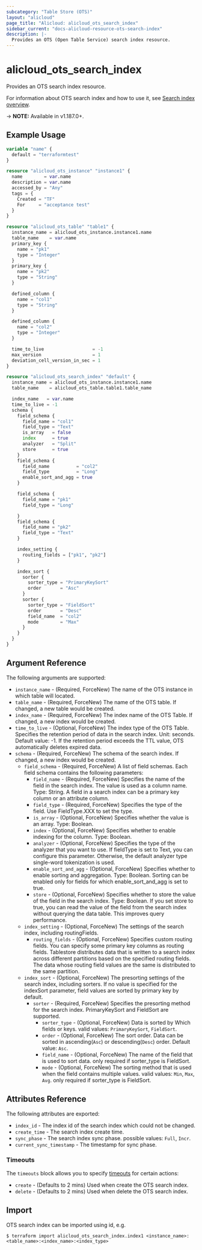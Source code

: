 ```yaml
---
subcategory: "Table Store (OTS)"
layout: "alicloud"
page_title: "Alicloud: alicloud_ots_search_index"
sidebar_current: "docs-alicloud-resource-ots-search-index"
description: |-
  Provides an OTS (Open Table Service) search index resource.
---
```


# alicloud\_ots\_search_index

Provides an OTS search index resource.

For information about OTS search index and how to use it, see [Search index overview](https://www.alibabacloud.com/help/en/tablestore/latest/search-index-overview).

-> **NOTE:** Available in v1.187.0+.

## Example Usage

```terraform
variable "name" {
  default = "terraformtest"
}

resource "alicloud_ots_instance" "instance1" {
  name        = var.name
  description = var.name
  accessed_by = "Any"
  tags = {
    Created = "TF"
    For     = "acceptance test"
  }
}

resource "alicloud_ots_table" "table1" {
  instance_name = alicloud_ots_instance.instance1.name
  table_name    = var.name
  primary_key {
    name = "pk1"
    type = "Integer"
  }
  primary_key {
    name = "pk2"
    type = "String"
  }

  defined_column {
    name = "col1"
    type = "String"
  }

  defined_column {
    name = "col2"
    type = "Integer"
  }

  time_to_live                  = -1
  max_version                   = 1
  deviation_cell_version_in_sec = 1
}

resource "alicloud_ots_search_index" "default" {
  instance_name = alicloud_ots_instance.instance1.name
  table_name    = alicloud_ots_table.table1.table_name

  index_name   = var.name
  time_to_live = -1
  schema {
    field_schema {
      field_name = "col1"
      field_type = "Text"
      is_array   = false
      index      = true
      analyzer   = "Split"
      store      = true
    }
    field_schema {
      field_name          = "col2"
      field_type          = "Long"
      enable_sort_and_agg = true
    }

    field_schema {
      field_name = "pk1"
      field_type = "Long"

    }
    field_schema {
      field_name = "pk2"
      field_type = "Text"
    }

    index_setting {
      routing_fields = ["pk1", "pk2"]
    }

    index_sort {
      sorter {
        sorter_type = "PrimaryKeySort"
        order       = "Asc"
      }
      sorter {
        sorter_type = "FieldSort"
        order       = "Desc"
        field_name  = "col2"
        mode        = "Max"
      }
    }
  }
}
```

## Argument Reference

The following arguments are supported:
* `instance_name` - (Required, ForceNew) The name of the OTS instance in which table will located.
* `table_name` - (Required, ForceNew) The name of the OTS table. If changed, a new table would be created.
* `index_name` - (Required, ForceNew) The index name of the OTS Table. If changed, a new index would be created.
* `time_to_live` - (Optional, ForceNew) The index type of the OTS Table. Specifies the retention period of data in the search index. Unit: seconds. Default value: -1.
  If the retention period exceeds the TTL value, OTS automatically deletes expired data.
* `schema` - (Required, ForceNew) The schema of the search index. If changed, a new index would be created.
  * `field_schema` - (Required, ForceNew) A list of field schemas. Each field schema contains the following parameters:
    * `field_name` - (Required, ForceNew) Specifies the name of the field in the search index. The value is used as a column name. Type: String.
      A field in a search index can be a primary key column or an attribute column.
    * `field_type` - (Required, ForceNew) Specifies the type of the field. Use FieldType.XXX to set the type.
    * `is_array` - (Optional, ForceNew) Specifies whether the value is an array. Type: Boolean.
    * `index` - (Optional, ForceNew) Specifies whether to enable indexing for the column. Type: Boolean.
    * `analyzer` - (Optional, ForceNew) Specifies the type of the analyzer that you want to use. If fieldType is set to Text, you can configure this parameter. Otherwise, the default analyzer type single-word tokenization is used.
    * `enable_sort_and_agg` - (Optional, ForceNew) Specifies whether to enable sorting and aggregation. Type: Boolean. Sorting can be enabled only for fields for which enable_sort_and_agg is set to true.
    * `store` - (Optional, ForceNew) Specifies whether to store the value of the field in the search index. Type: Boolean. If you set store to true, you can read the value of the field from the search index without querying the data table. This improves query performance.
  * `index_setting` - (Optional, ForceNew) The settings of the search index, including routingFields.
    * `routing_fields` - (Optional, ForceNew) Specifies custom routing fields. You can specify some primary key columns as routing fields. Tablestore distributes data that is written to a search index across different partitions based on the specified routing fields. The data whose routing field values are the same is distributed to the same partition.
  * `index_sort` - (Optional, ForceNew) The presorting settings of the search index, including sorters. If no value is specified for the indexSort parameter, field values are sorted by primary key by default.
    * `sorter` - (Required, ForceNew)  Specifies the presorting method for the search index. PrimaryKeySort and FieldSort are supported.
      * `sorter_type` - (Optional, ForceNew) Data is sorted by Which fields or keys. valid values: `PrimaryKeySort`, `FieldSort`.
      * `order` - (Optional, ForceNew) The sort order. Data can be sorted in ascending(`Asc`) or descending(`Desc`) order. Default value: `Asc`.
      * `field_name` - (Optional, ForceNew) The name of the field that is used to sort data. only required if sorter_type is FieldSort.
      * `mode` - (Optional, ForceNew) The sorting method that is used when the field contains multiple values. valid values: `Min`, `Max`, `Avg`. only required if sorter_type is FieldSort.

## Attributes Reference

The following attributes are exported:

* `index_id` - The index id of the search index which could not be changed.
* `create_time` - The search index create time.
* `sync_phase` - The search index sync phase. possible values: `Full`, `Incr`. 
* `current_sync_timestamp` - The timestamp for sync phase.

### Timeouts

The `timeouts` block allows you to specify [timeouts](https://www.terraform.io/docs/configuration-0-11/resources.html#timeouts) for certain actions:

* `create` - (Defaults to 2 mins) Used when create the OTS search index.
* `delete` - (Defaults to 2 mins) Used when delete the OTS search index.

## Import

OTS search index can be imported using id, e.g.

```shell
$ terraform import alicloud_ots_search_index.index1 <instance_name>:<table_name>:<index_name>:<index_type>
```
